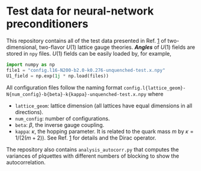 # Test data for neural-network preconditioners 
This repository contains all of the test data presented in Ref. [1] of two-dimensional, two-flavor $U(1)$ lattice gauge theories. ***Angles*** of $U(1)$ fields are stored in `npy` files. $U(1)$ fields can be easily loaded by, for example,
```python
import numpy as np
file1 = "config.l16-N200-b2.0-k0.276-unquenched-test.x.npy"
U1_field = np.exp(1j * np.load(files))
```

All configuration files follow the naming format `config.l{lattice_geom}-N{num_config}-b{beta}-k{kappa}-unquenched-test.x.npy` where
  - `lattice_geom`: lattice dimension (all lattices have equal dimensions in all directions).
  - `num_config`: number of configurations.
  - `beta`: $\beta$, the inverse gauge coupling.
  - `kappa`: $\kappa$, the hopping parameter. It is related to the quark mass $m$ by $\kappa = 1/(2(m+2))$.
See Ref. [1] for details and the Dirac operator.

The repository also contains `analysis_autocorr.py` that computes the variances of plquettes with different numbers of blocking to show the autocorrelation.

[1]: <https://arxiv.org/abs/2208.02728>


